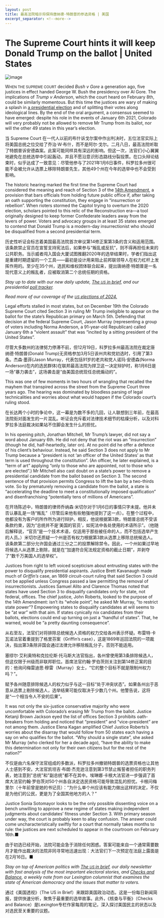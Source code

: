 ```yaml
---
layout: post
title: 最高法院暗示将保持唐纳德·特朗普的参选资格 | 美国
excerpt_separator: <!--more-->
---
```


<!--more-->

# The Supreme Court hints it will keep Donald Trump on the ballot | United States

![image](https://images.weserv.nl/?url=www.economist.com/img/b/1280/720/90/media-assets/image/20240210_USP509.jpg)

<div></div><p><span>W</span><small>HEN THE SUPREME COURT</small> decided <i>Bush v Gore</i> a generation ago, five justices in effect handed George W. Bush the presidency over Al Gore. The implications of<i> Trump v Anderson</i>, which the court heard on February 8th, could be similarly momentous. But this time the justices are wary of making a splash in <a href="https://www.economist.com/united-states/2024/02/04/trumps-lead-over-biden-may-be-smaller-than-it-looks">a presidential election</a> and of splitting their votes along ideological lines. By the end of the oral argument, a consensus seemed to have emerged: despite his role in the events of January 6th 2021, Colorado will very probably not be allowed to remove Mr Trump from its ballot, nor will the other 49 states in this year’s election.</p>

当 Supreme Court 在一代人以前的布什诉戈尔案中作出判决时，五位法官实际上将美国总统之位交给了乔治·W·布什，而不是阿尔·戈尔。二月八日，最高法院听取了特朗普诉安德森案。此案可能同样具有深远的影响。但这一次，法官们小心翼翼地避免在总统选举中引起轰动，并且不愿沿意识形态路线分裂投票。在口头辩论结束时，似乎达成了一致意见：尽管他参与了2021年1月6日事件，科罗拉多州很可能不会被允许从选票上移除特朗普先生，其他49个州在今年的选举中也不会受到影响。


<p>The historic hearing marked the first time the Supreme Court had considered the meaning and reach of Section 3 of the <a href="https://www.economist.com/the-economist-explains/2023/09/20/could-the-14th-amendment-bar-donald-trump-from-becoming-president-again">14th Amendment</a>, a provision that bars officials from holding future public office if, after taking an oath supporting the constitution, they engage in “insurrection or rebellion”. When rioters stormed the Capitol trying to overturn the 2020 election, scholars pointed to this relic of the Reconstruction era—a tool originally designed to keep former Confederate leaders away from the levers of power. Voters and advocacy groups in at least 35 states emerged to contend that Donald Trump is a modern-day insurrectionist who should be disqualified from a second presidential term. </p>

历史性听证会标志着美国最高法院首次审议第14修正案第3条的含义和适用范围。该条款禁止官员在宣誓支持宪法后，如果参与“叛乱或反抗”，则不得再担任未来的公共职务。当示威者闯入国会大厦试图推翻2020年的选举结果时，学者们指出这是重建时期遗留的一个工具——最初是设计用来阻止前邦联领导人在权力杠杆上发挥作用的。至少在35个州，选民和维权团体联合起来，提出唐纳德·特朗普是一名现代意义上的叛乱者，应被取消第二个总统任期的资格。


<div><div><div id="econ-1"></div></div></div><aside><p><i>Stay up to date with our new daily update, <a href="https://www.economist.com/in-brief/">The <small>US</small> in brief</a>, and our presidential <a href="https://www.economist.com/interactive/us-2024-election/trump-biden-polls/">poll tracker</a>. </i></p><p><i>Read more of our coverage of the <a href="https://www.economist.com/us-election-2024"><small>US</small> elections of 2024.</a></i></p></aside><p>Legal efforts stalled in most states, but on December 19th the Colorado Supreme Court cited Section 3 in ruling Mr Trump ineligible to appear on the ballot for the state’s Republican primary on March 5th. Defending that decision at the federal Supreme Court, Jason Murray (representing a group of voters including Norma Anderson, a 91-year-old Republican) called January 6th a “violent assault” that was “incited by a sitting president of the United States”.</p>

尽管大多数州的法律努力停滞不前，但12月19日，科罗拉多州最高法院在裁定唐纳德·特朗普(Donald Trump)无资格参加3月5日该州共和党初选时，引用了第3条。杰森·墨菲(Jason Murray，代表包括91岁的老共和党人诺玛·安德森(Norma Anderson)在内的选民群体)在联邦最高法院为捍卫这一决定辩护时，称1月6日是一场“暴力袭击”，这场袭击是“由美国总统现任总统煽动的”。


<p>This was one of few moments in two hours of wrangling that recalled the mayhem that transpired across the street from the Supreme Court three years ago. The hearing was dominated by bloodless parsing of legal technicalities and worries about what would happen if the Colorado court’s ruling stood.</p>

在长达两个小时的争论中，这一幕是为数不多的几回，让人联想到三年前，在最高法院街对面发生的一片混乱。听证会充斥着对法律技术细节的枯燥分析，以及对科罗拉多法庭裁决如果站不住脚会发生什么的担忧。


<p>In his opening pitch, Jonathan Mitchell, Mr Trump’s lawyer, did not say a word about January 6th. He did not deny that the riot was an “insurrection” (though he did, half-heartedly, later on). At no point did he offer a defence of his client’s behaviour. Instead, he said Section 3 does not apply to Mr Trump because a “president is not ‘an officer of the United States’ as that term is used throughout the constitution”. (An officer, he later explained, is a “term of art” applying “only to those who are appointed, not to those who are elected”.) Mr Mitchell also cast doubt on a state’s power to remove a presidential candidate from the ballot based on Section 3. The second sentence of that provision permits Congress to lift the ban by a two-thirds vote. So by prematurely removing a candidate from the ballot, a state is “accelerating the deadline to meet a constitutionally imposed qualification” and disenfranchising “potentially tens of millions of Americans”.</p>

在开场陈述中，特朗普的律师乔纳森·米切尔对于1月6日的事情只字未提。他并未否认暴乱是一场“叛乱”（尽管后来他有些勉强地提到了这一点）。在整个过程中，他都没有为客户的所作所为进行辩护。相反，他说根据第3款，特朗普总统不受该条款约束，因为“总统并不是‘美国的官员’，如宪法中各处使用的术语所示”。（他随后解释说，“官员”是一个技术术语，仅适用于那些被任命的人，而不包括选举产生的人员。）米切尔还质疑一个州是否有权力根据第3款从选票上移除总统候选人。该条款第二部分允许国会通过三分之二的投票解除禁令。因此，一个州如果过早地将候选人从选票上剔除，就是在“加速符合宪法规定资格的截止日期”，并剥夺了“数千万美国人的选举权”。


<div><div><div id="econ-2"></div></div></div><p>Justices from right to left voiced scepticism about entrusting states with the power to disqualify presidential aspirants. Justice Brett Kavanaugh made much of <i>Griffin’s</i> case, an 1869 circuit-court ruling that said Section 3 could not be applied unless Congress passed a law permitting the removal of insurrectionists. Justices Samuel Alito and Clarence Thomas noted that states have used Section 3 to disqualify candidates only for state, not federal, offices. The chief justice, John Roberts, looked to the purpose of the 14th Amendment: isn’t its “whole point”, he asked Mr Murray, ”to restrict state power”? Empowering states to disqualify candidates at will seems to be “at war” with that aim. If states cynically nix candidates from their ballots, elections could end up turning on just a “handful of states”. That, he warned, would be “a pretty daunting consequence”.</p>

从右至左，法官们对将排除总统候选人资格的权力交给各州表示怀疑。布雷特·卡瓦诺法官着重提到了格里芬案（Griffin’s case），这是1869年巡回法院的一项裁决，指出第3条除非国会通过法律允许移除叛乱分子，否则不能适用。

塞缪尔·艾利奥特和克拉伦斯·托马斯大法官指出，各州曾使用第3条排除候选人，但这仅限于州级而非联邦职位。首席法官约翰·罗伯茨则关注到第14修正案的目的：他询问梅雷迪思·穆雷（Murray）女士，“它的整个目标不就是限制州权力吗？”。

赋予各州随意排除候选人的权力似乎与这一目标“处于冲突状态”。如果各州出于恶意从选票上剔除候选人，选举结果可能仅取决于少数几个州。他警告说，这将是“一个相当令人不安的后果”。


<p>It was not only the six-justice conservative majority who were uncomfortable with Colorado’s erasing Mr Trump from the ballot. Justice Ketanji Brown Jackson eyed the list of offices Section 3 prohibits oath-breakers from holding and noticed that “president” and “vice-president” are not among them. Justice Elena Kagan amplified Chief Justice Roberts’s worries about the disarray that would follow from 50 states each having a say on who qualifies for the ballot. “Why should a single state”, she asked Mr Murray (who clerked for her a decade ago), “have the ability to make this determination not only for their own citizens but for the rest of the nation?”</p>

不仅是由六名保守法官组成的多数派，科罗拉多州撤销特朗普的选票资格也让其他人士感到不安。大法官凯坦吉·布朗·杰克逊注意到第3节禁止叛誓者担任的职务列表，她注意到"总统"和"副总统"都不在其中。埃琳娜·卡根大法官进一步强调了首席大法官约翰·罗伯茨对50个州各自决定选民资格可能导致混乱的担忧。卡根问梅里尔（十年前曾是她的书记员）：“为什么单个州应该有能力做出这样的决定，不仅是为他们的公民，更是为了全国其他地方的人？”


<p>Justice Sonia Sotomayor looks to be the only possible dissenting voice on a bench unwilling to approve a new regime of states making independent judgments about candidates’ fitness under Section 3. With primary season under way, the court is probably keen to allay confusion. The answer could come uncharacteristically swiftly for a court that normally takes months to rule: the justices are next scheduled to appear in the courtroom on February 16th.<span>■</span></p>

由于初选已经开始，法院可能会急于消除任何困惑。答案可能来自一个通常需要数月才能作出裁决的法院非同寻常地迅速出现：大法官们下一次预定在法庭上露面是在2月16日。■


<p><i>Stay on top of American politics with <a href="https://www.economist.com/newsletters/us-in-brief">The <small>US </small>in brief</a>, our daily newsletter with fast analysis of the most important electoral stories, and <a href="https://www.economist.com/newsletters/checks-and-balance">Checks and Balance</a>, a weekly note from our Lexington columnist that examines the state of American democracy and the issues that matter to voters.</i></p>

通过《美国透视》（The US in Brief）来跟踪美国政治动态。这是一份每日新闻简报，提供快速分析，聚焦于最重要的选举故事。此外，《核查与平衡》（Checks and Balance）是Lexington专栏作家每周的笔记，深入探讨美国民主的状态以及对选民至关重要的议题。



